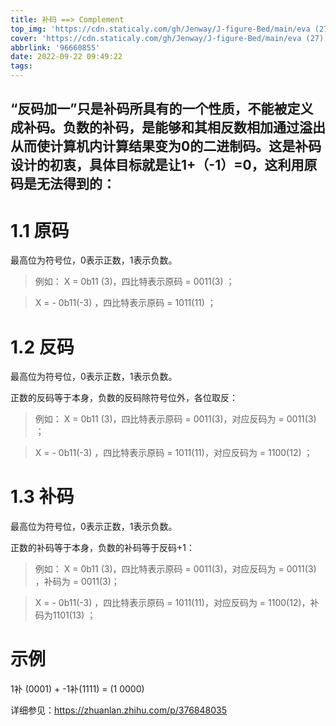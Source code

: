 ```yaml
---
title: 补码 ==> Complement
top_img: 'https://cdn.staticaly.com/gh/Jenway/J-figure-Bed/main/eva (27).jpg'
cover: 'https://cdn.staticaly.com/gh/Jenway/J-figure-Bed/main/eva (27).jpg'
abbrlink: '96660855'
date: 2022-09-22 09:49:22
tags:
---
```

“反码加一”只是补码所具有的一个性质，不能被定义成补码。负数的补码，是能够和其相反数相加通过溢出从而使计算机内计算结果变为0的二进制码。这是补码设计的初衷，具体目标就是让1+（-1）=0，这利用原码是无法得到的：
---
# 1.1 原码
最高位为符号位，0表示正数，1表示负数。

>例如：
>X = 0b11 (3)，四比特表示原码 = 0011(3) ；

>X = - 0b11(-3) ，四比特表示原码 = 1011(11) ；
# 1.2 反码
最高位为符号位，0表示正数，1表示负数。

正数的反码等于本身，负数的反码除符号位外，各位取反：

>例如：
>X = 0b11 (3)，四比特表示原码 = 0011(3)，对应反码为 = 0011(3) ；

>X = - 0b11(-3) ，四比特表示原码 = 1011(11)，对应反码为 = 1100(12)  ；
# 1.3 补码
最高位为符号位，0表示正数，1表示负数。

正数的补码等于本身，负数的补码等于反码+1：

>例如：
>X = 0b11 (3)，四比特表示原码 = 0011(3)，对应反码为 = 0011(3) ，补码为 = 0011(3)；

>X = - 0b11(-3) ，四比特表示原码 = 1011(11)，对应反码为 = 1100(12)，补码为1101(13)  ；


# 示例

1补 (0001)  + -1补(1111) = (1 0000)

详细参见：<https://zhuanlan.zhihu.com/p/376848035>